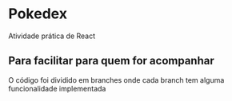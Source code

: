 # Pokedex
Atividade prática de React

## Para facilitar para quem for acompanhar
O código foi dividido em branches onde cada branch tem alguma funcionalidade implementada

